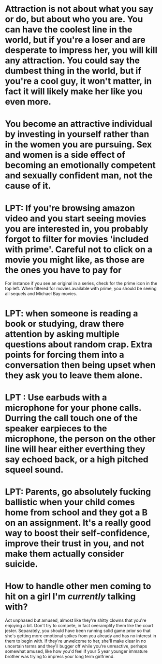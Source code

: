 
# Attraction is not about what you say or do, but about who you are. You can have the coolest line in the world, but if you're a loser and are desperate to impress her, you will kill any attraction. You could say the dumbest thing in the world, but if you're a cool guy, it won't matter, in fact it will likely make her like you even more.

# You become an attractive individual by investing in yourself rather than in the women you are pursuing. Sex and women is a side effect of becoming an emotionally competent and sexually confident man, not the cause of it.


# LPT: If you're browsing amazon video and you start seeing movies you are interested in, you probably forgot to filter for movies 'included with prime'. Careful not to click on a movie you might like, as those are the ones you have to pay for

For instance if you see an original in a series, check for the prime icon in the top left. When filtered for movies available with prime, you should be seeing all sequels and Michael Bay movies.

# LPT: when someone is reading a book or studying, draw there attention by asking multiple questions about random crap. Extra points for forcing them into a conversation then being upset when they ask you to leave them alone. 

# LPT : Use earbuds with a microphone for your phone calls. Durring the call touch one of the speaker earpieces to the microphone, the person on the other line will hear either everthing they say echoed back, or a high pitched squeel sound.

# LPT: Parents, go absolutely fucking ballistic when your child comes home from school and they got a B on an assignment. It's a really good way to boost their self-confidence, improve their trust in you, and not make them actually consider suicide.

# How to handle other men coming to hit on a girl I'm *currently* talking with? 
Act unphased but amused, almost like they're shitty clowns that you're enjoying a bit. Don't try to compete, in fact overamplify them like the court jester. Separately, you should have been running solid game prior so that she's getting more emotional spikes from you already and has no interest in them to begin with. If they're unwelcome to her, she'll make clear in no uncertain terms and they'll bugger off while you're unreactive, perhaps somewhat amused, like how you'd feel if your 5 year younger immature brother was trying to impress your long term girlfriend. 
